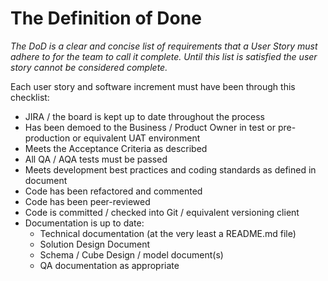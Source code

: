 # The Definition of Done

_The DoD is a clear and concise list of requirements that a User Story must adhere to for the team to call it complete. Until this list is satisfied the user story cannot be considered complete._

Each user story and software increment must have been through this checklist:
- JIRA / the board is kept up to date throughout the process
- Has been demoed to the Business / Product Owner in test or pre-production or equivalent UAT environment
- Meets the Acceptance Criteria as described
- All QA / AQA tests must be passed
- Meets development best practices and coding standards as defined in document
- Code has been refactored and commented
- Code has been peer-reviewed
- Code is committed / checked into Git / equivalent versioning client
- Documentation is up to date:
  - Technical documentation (at the very least a README.md file)
  - Solution Design Document
  - Schema / Cube Design / model document(s)
  - QA documentation as appropriate
